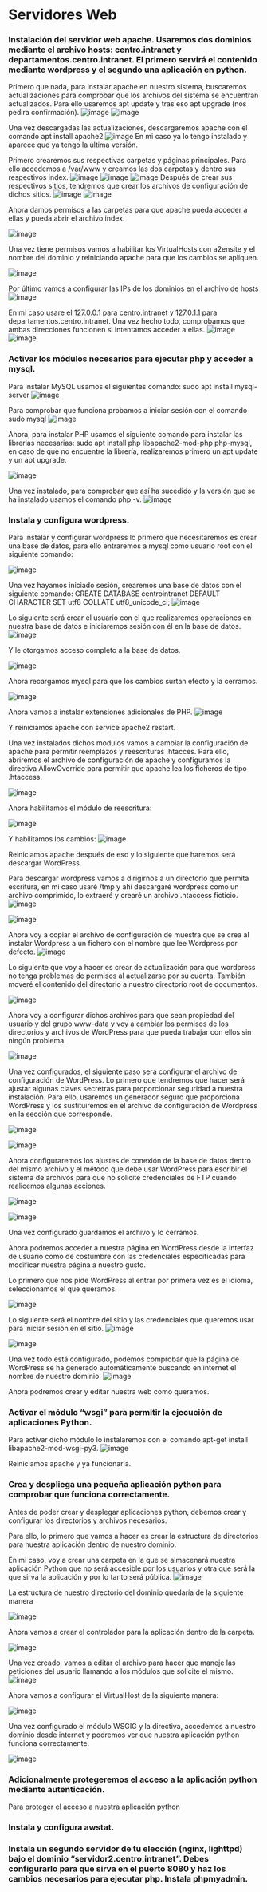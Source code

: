 # Servidores Web

### Instalación del servidor web apache. Usaremos dos dominios mediante el archivo hosts: centro.intranet y departamentos.centro.intranet. El primero servirá el contenido mediante wordpress y el segundo una aplicación en python.
Primero que nada, para instalar apache en nuestro sistema, buscaremos actualizaciones para comprobar que los archivos del sistema se encuentran actualizados. Para ello usaremos apt update y tras eso apt upgrade (nos pedira confirmación).
![image](https://github.com/DaniMa02/SREI-2-ASIR/assets/47284389/c91f0db6-6250-445b-b57c-07912b2e1786)
![image](https://github.com/DaniMa02/SREI-2-ASIR/assets/47284389/7db8a2f2-b7b3-4377-8aa4-cf60478908e3)

Una vez descargadas las actualizaciones, descargaremos apache con el comando apt install apache2
![image](https://github.com/DaniMa02/SREI-2-ASIR/assets/47284389/59dae303-853a-41b4-9a40-4b391df662a7)
En mi caso ya lo tengo instalado y aparece que ya tengo la última versión.  

Primero crearemos sus respectivas carpetas y páginas principales. Para ello accedemos a /var/www y creamos las dos carpetas y dentro sus respectivos index.
![image](https://github.com/DaniMa02/SREI-2-ASIR/assets/47284389/fa7180e3-3755-45c5-b2b7-1983f1031103)
![image](https://github.com/DaniMa02/SREI-2-ASIR/assets/47284389/6ad10bfe-c463-4349-bccd-4ca7126cd5c0)
![image](https://github.com/DaniMa02/SREI-2-ASIR/assets/47284389/39e24f1a-1d7b-4d3a-830b-7b4dc91f7d24)
Después de crear sus respectivos sitios, tendremos que crear los archivos de configuración de dichos sitios.
![image](https://github.com/DaniMa02/SREI-2-ASIR/assets/47284389/2687b153-aa94-4ded-b459-df77282dfadc)
![image](https://github.com/DaniMa02/SREI-2-ASIR/assets/47284389/6d1d7179-c681-45d1-ade4-54e627281a5f)

Ahora damos permisos a las carpetas para que apache pueda acceder a ellas y pueda abrir el archivo index.

![image](https://github.com/DaniMa02/SREI-2-ASIR/assets/47284389/8945e739-90ac-4a89-9c77-2569bd860227)

Una vez tiene permisos vamos a habilitar los VirtualHosts con a2ensite y el nombre del dominio y reiniciando apache para que los cambios se apliquen.

![image](https://github.com/DaniMa02/SREI-2-ASIR/assets/47284389/954835ce-365a-4d50-b420-d3b1420c62cc)

Por último vamos a configurar las IPs de los dominios en el archivo de hosts
![image](https://github.com/DaniMa02/SREI-2-ASIR/assets/47284389/b7cdb0b6-86ec-427c-b466-55d4bb79f0e7)

En mi caso usare el 127.0.0.1 para centro.intranet y 127.0.1.1 para departamentos.centro.intranet.
Una vez hecho todo, comprobamos que ambas direcciones funcionen si intentamos acceder a ellas.
![image](https://github.com/DaniMa02/SREI-2-ASIR/assets/47284389/d37c1bcc-48a5-431b-986c-1285babcc1bb)
![image](https://github.com/DaniMa02/SREI-2-ASIR/assets/47284389/4fb8b884-08d0-441a-a74a-473df91b352f)


### Activar los módulos necesarios para ejecutar php y acceder a mysql.

Para instalar MySQL usamos el siguientes comando:
sudo apt install mysql-server
![image](https://github.com/DaniMa02/SREI-2-ASIR/assets/47284389/1bc03a28-2a84-48a5-91b7-fa876776fc9b)


Para comprobar que funciona probamos a iniciar sesión con el comando sudo mysql
![image](https://github.com/DaniMa02/SREI-2-ASIR/assets/47284389/b59ce719-a7d5-4aa1-8790-b1747f45bd54)

Ahora, para instalar PHP usamos el siguiente comando para instalar las librerias necesarias:
sudo apt install php libapache2-mod-php php-mysql, en caso de que no encuentre la librería, realizaremos primero un apt update y un apt upgrade.

![image](https://github.com/DaniMa02/SREI-2-ASIR/assets/47284389/fb0523dc-5197-4a08-8950-742f8ef59c3f)

Una vez instalado, para comprobar que así ha sucedido y la versión que se ha instalado usamos el comando php -v.
![image](https://github.com/DaniMa02/SREI-2-ASIR/assets/47284389/e1598a1f-4101-4d58-9cd9-05a4aeb94890)


### Instala y configura wordpress.

Para instalar y configurar wordpress lo primero que necesitaremos es crear una base de datos, para ello entraremos a mysql como usuario root con el siguiente comando:

![image](https://github.com/DaniMa02/SREI-2-ASIR/assets/47284389/7ded5977-cc79-4098-bef9-3fd907f6a3be)

Una vez hayamos iniciado sesión, crearemos una base de datos con el siguiente comando:
CREATE DATABASE centrointranet DEFAULT CHARACTER SET utf8 COLLATE utf8_unicode_ci;
![image](https://github.com/DaniMa02/SREI-2-ASIR/assets/47284389/b87e2ad6-ba8a-48db-bd6b-a70e982d8f9c)

Lo siguiente será crear el usuario con el que realizaremos operaciones en nuestra base de datos e iniciaremos sesión con él en la base de datos.
![image](https://github.com/DaniMa02/SREI-2-ASIR/assets/47284389/21e03c96-ca71-4e71-b430-6bb931b2d75a)

Y le otorgamos acceso completo a la base de datos.

![image](https://github.com/DaniMa02/SREI-2-ASIR/assets/47284389/bab0e1d6-6178-40e5-a1b9-8c8b6a1237d4)

Ahora recargamos mysql para que los cambios surtan efecto y la cerramos.

![image](https://github.com/DaniMa02/SREI-2-ASIR/assets/47284389/1fc7629f-aca0-4838-bdf2-73e78c05c492)

Ahora vamos a instalar extensiones adicionales de PHP.
![image](https://github.com/DaniMa02/SREI-2-ASIR/assets/47284389/3255228d-709d-4323-a568-7bef38e2093c)

Y reiniciamos apache con service apache2 restart.

Una vez instalados dichos modulos vamos a cambiar la configuración de apache para permitir reemplazos y reescrituras .htacces. Para ello, abriremos el archivo de configuración de apache y configuramos la directiva AllowOverride para permitir que apache lea los ficheros de tipo .htaccess.

![image](https://github.com/DaniMa02/SREI-2-ASIR/assets/47284389/de62899f-ff7d-44b5-b020-d01d763d014e)

Ahora habilitamos el módulo de reescritura:

![image](https://github.com/DaniMa02/SREI-2-ASIR/assets/47284389/f62ef764-9ea2-4332-bbfc-137e7fb76436)

Y habilitamos los cambios:
![image](https://github.com/DaniMa02/SREI-2-ASIR/assets/47284389/dcc91447-ea15-40f3-a789-da387168421c)

Reiniciamos apache después de eso y lo siguiente que haremos será descargar WordPress.

Para descargar wordpress vamos a dirigirnos a un directorio que permita escritura, en mi caso usaré /tmp y ahí descargaré wordpress como un archivo comprimido, lo extraeré y crearé un archivo .htaccess ficticio.  
![image](https://github.com/DaniMa02/SREI-2-ASIR/assets/47284389/e40d4093-3740-4a0a-b0e8-b6185d12069a)

![image](https://github.com/DaniMa02/SREI-2-ASIR/assets/47284389/aab2c6c9-f5a0-4acf-b5f9-baf1b8a3c2c4)

Ahora voy a copiar el archivo de configuración de muestra que se crea al instalar Wordpress a un fichero con el nombre que lee Wordpress por defecto.
![image](https://github.com/DaniMa02/SREI-2-ASIR/assets/47284389/454e78ee-466b-4814-9400-bc0e812d1151)

Lo siguiente que voy a hacer es crear de actualización para que wordpress no tenga problemas de permisos al actualizarse por su cuenta. También moveré el contenido del directorio a nuestro directorio root de documentos.

![image](https://github.com/DaniMa02/SREI-2-ASIR/assets/47284389/df828f61-d88b-4735-8626-7ddcab53c1ae)

Ahora voy a configurar dichos archivos para que sean propiedad del usuario y del grupo www-data y voy a cambiar los permisos de los directorios y archivos de WordPress para que pueda trabajar con ellos sin ningún problema.

![image](https://github.com/DaniMa02/SREI-2-ASIR/assets/47284389/394fed29-29a1-4dfa-a3d5-77685ee5862d)

Una vez configurados, el siguiente paso será configurar el archivo de configuración de WordPress. Lo primero que tendremos que hacer será ajustar algunas claves secretras para proporcionar seguridad a nuestra instalación. Para ello, usaremos un generador seguro que proporciona WordPress y los sustituiremos en el archivo de configuración de Wordpress en la sección que corresponde.

![image](https://github.com/DaniMa02/SREI-2-ASIR/assets/47284389/a1ead698-c847-4c3a-9520-eaa7a4430615)

![image](https://github.com/DaniMa02/SREI-2-ASIR/assets/47284389/636d07ef-24fe-4fb6-b3da-b17febef3c3c)

Ahora configuraremos los ajustes de conexión de la base de datos dentro del mismo archivo y el método que debe usar WordPress para escribir el sistema de archivos para que no solicite credenciales de FTP cuando realicemos algunas acciones.

![image](https://github.com/DaniMa02/SREI-2-ASIR/assets/47284389/49a75427-8566-42ad-88b4-5ad4f1d0c3e9)

![image](https://github.com/DaniMa02/SREI-2-ASIR/assets/47284389/5a2dd347-216a-4c30-bb73-73b23580492b)

Una vez configurado guardamos el archivo y lo cerramos.

Ahora podremos acceder a nuestra página en WordPress desde la interfaz de usuario como de costumbre con las credenciales especificadas para modificar nuestra página a nuestro gusto.

Lo primero que nos pide WordPress al entrar por primera vez es el idioma, seleccionamos el que queramos.

![image](https://github.com/DaniMa02/SREI-2-ASIR/assets/47284389/bfd927be-5664-497e-a44d-df4efd1c3995)

Lo siguiente será el nombre del sitio y las credenciales que queremos usar para iniciar sesión en el sitio.
![image](https://github.com/DaniMa02/SREI-2-ASIR/assets/47284389/2071f51c-805d-4b17-88c4-0ef646146dc9)

![image](https://github.com/DaniMa02/SREI-2-ASIR/assets/47284389/77797078-357a-4d80-833b-703684011e4a)

Una vez todo está configurado, podemos comprobar que la página de WordPress se ha generado automáticamente buscando en internet el nombre de nuestro dominio.
![image](https://github.com/DaniMa02/SREI-2-ASIR/assets/47284389/e4bf7751-9e6b-4856-9163-83805346bfae)

Ahora podremos crear y editar nuestra web como queramos.

### Activar el módulo “wsgi” para permitir la ejecución de aplicaciones Python.

Para activar dicho módulo lo instalaremos con el comando apt-get install libapache2-mod-wsgi-py3.
![image](https://github.com/DaniMa02/SREI-2-ASIR/assets/47284389/612cd4db-20d3-4828-947a-cc80f6491aef)

Reiniciamos apache y ya funcionaría.

### Crea y despliega una pequeña aplicación python para comprobar que funciona correctamente.
Antes de poder crear y desplegar aplicaciones python, debemos crear y configurar los directorios y archivos necesarios.

Para ello, lo primero que vamos a hacer es crear la estructura de directorios para nuestra aplicación dentro de nuestro dominio.

En mi caso, voy a crear una carpeta en la que se almacenará nuestra aplicación Python que no será accesible por los usuarios y otra que será la que sirva la aplicación y por lo tanto será pública.
![image](https://github.com/DaniMa02/SREI-2-ASIR/assets/47284389/5ff635fb-b519-459b-ba41-b93160bf8cc9)

La estructura de nuestro directorio del dominio quedaría de la siguiente manera

![image](https://github.com/DaniMa02/SREI-2-ASIR/assets/47284389/d3342b34-d200-4190-ac18-81ed7200bd29)

Ahora vamos a crear el controlador para la aplicación dentro de la carpeta.

![image](https://github.com/DaniMa02/SREI-2-ASIR/assets/47284389/92cda629-b10e-455c-a596-01e9792b9e25)

Una vez creado, vamos a editar el archivo para hacer que maneje las peticiones del usuario llamando a los módulos que solicite el mismo.
![image](https://github.com/DaniMa02/SREI-2-ASIR/assets/47284389/c46a70b0-02e2-41f9-a6b5-66f772df7558)

Ahora vamos a configurar el VirtualHost de la siguiente manera:

![image](https://github.com/DaniMa02/SREI-2-ASIR/assets/47284389/74154047-24d8-4a72-8118-d621b1c582f5)

Una vez configurado el módulo WSGIG y la directiva, accedemos a nuestro dominio desde internet y podremos ver que nuestra aplicación python funciona correctamente.

![image](https://github.com/DaniMa02/SREI-2-ASIR/assets/47284389/8bfda80b-e426-4ecb-904f-75c0a5479e44)


### Adicionalmente protegeremos el acceso a la aplicación python mediante autenticación.

Para proteger el acceso a nuestra aplicación python
### Instala y configura awstat.
### Instala un segundo servidor de tu elección (nginx, lighttpd) bajo el dominio “servidor2.centro.intranet”. Debes configurarlo para que sirva en el puerto 8080 y haz los cambios necesarios para ejecutar php. Instala phpmyadmin.
